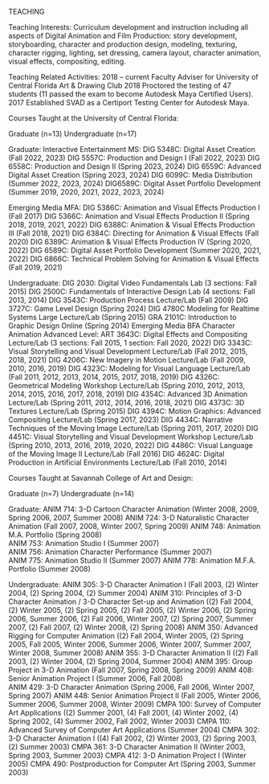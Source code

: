 TEACHING 

Teaching Interests:
Curriculum development and instruction including all aspects of Digital Animation and Film Production: story development, storyboarding, character and production design, modeling, texturing, character rigging, lighting, set dressing, camera layout, character animation, visual effects, compositing, editing.

Teaching Related Activities:
2018 – current	Faculty Adviser for University of Central Florida Art & Drawing Club 
2018 	Proctored the testing of 47 students (11 passed the exam to become Autodesk Maya Certified Users).
2017		Established SVAD as a Certiport Testing Center for Autodesk Maya. 

Courses Taught at the University of Central Florida:

Graduate (n=13)	Undergraduate (n=17)

Graduate:
Interactive Entertainment MS:
DIG 5348C: Digital Asset Creation (Fall 2022, 2023)
DIG 5557C: Production and Design I (Fall 2022, 2023) 
DIG 6558C: Production and Design II (Spring 2023, 2024)
DIG 6559C: Advanced Digital Asset Creation (Spring 2023, 2024)
DIG 6099C: Media Distribution (Summer 2022, 2023, 2024)
DIG6589C: Digital Asset Portfolio Development (Summer 2019, 2020, 2021, 2022, 2023, 2024)

Emerging Media MFA:
DIG 5386C: Animation and Visual Effects Production I (Fall 2017)
DIG 5366C: Animation and Visual Effects Production II (Spring 2018, 2019, 2021, 2022)
DIG 6388C: Animation & Visual Effects Production III (Fall 2018, 2021)
DIG 6384C: Directing for Animation & Visual Effects (Fall 2020)	
DIG 6389C: Animation & Visual Effects Production IV (Spring 2020, 2022)
DIG 6589C: Digital Asset Portfolio Development (Summer 2020, 2021, 2022)
DIG 6866C: Technical Problem Solving for Animation & Visual Effects (Fall 2019, 2021)

Undergraduate:
DIG 2030: Digital Video Fundamentals Lab (3 sections: Fall 2015) 
DIG 2500C: Fundamentals of Interactive Design Lab (4 sections: Fall 2013, 2014)
DIG 3543C: Production Process Lecture/Lab (Fall 2009)
DIG 3727C: Game Level Design (Spring 2024)
DIG 4780C Modeling for Realtime Systems Large Lecture/Lab (Spring 2015)
GRA 2101C: Introduction to Graphic Design Online (Spring 2014)
Emerging Media BFA Character Animation Advanced Level:
ART 3643C: Digital Effects and Compositing Lecture/Lab (3 sections: Fall 2015, 1 section: Fall 2020, 2022)
DIG 3343C: Visual Storytelling and Visual Development Lecture/Lab (Fall 2012, 2015, 2018, 2021)
DIG 4206C: New Imagery in Motion Lecture/Lab (Fall 2009, 2010, 2016, 2019)
DIG 4323C: Modeling for Visual Language Lecture/Lab (Fall 2011, 2012, 2013, 2014, 2015, 2017, 2018, 
          2019)
DIG 4326C: Geometrical Modeling Workshop Lecture/Lab (Spring 2010, 2012, 2013, 2014, 2015, 2016,
          2017, 2018, 2019)
DIG 4354C: Advanced 3D Animation Lecture/Lab (Spring 2011, 2012, 2014, 2016, 2018, 2021)
DIG 4373C: 3D Textures Lecture/Lab (Spring 2015)
DIG 4394C: Motion Graphics: Advanced Compositing Lecture/Lab (Spring 2017, 2023)
DIG 4434C: Narrative Techniques of the Moving Image Lecture/Lab (Spring 2011, 2017, 2020)
DIG 4451C: Visual Storytelling and Visual Development Workshop Lecture/Lab (Spring 2010, 2013, 
          2016, 2019, 2020, 2022)
DIG 4486C: Visual Language of the Moving Image II Lecture/Lab (Fall 2016)
DIG 4624C: Digital Production in Artificial Environments Lecture/Lab (Fall 2010, 2014)

Courses Taught at Savannah College of Art and Design:

Graduate (n=7)	Undergraduate (n=14)

Graduate:
ANIM 714: 3-D Cartoon Character Animation (Winter 2008, 2009, Spring 2006, 2007, Summer 2008)
ANIM 724: 3-D Naturalistic Character Animation (Fall 2007, 2008, Winter 2007, Spring 2009)
ANIM 748: Animation M.A. Portfolio (Spring 2008)	 
ANIM 753: Animation Studio I (Summer 2007)	 
ANIM 756: Animation Character Performance (Summer 2007)	 
ANIM 775: Animation Studio II (Summer 2007)
ANIM 778: Animation M.F.A. Portfolio (Summer 2008)		 
	
Undergraduate:
ANIM 305: 3-D Character Animation I (Fall 2003, (2) Winter 2004, (2) Spring 2004, (2) Summer 2004)
ANIM 310: Principles of 3-D Character Animation / 3-D Character Set-up and Animation ((2) Fall 2004, 
(2) Winter 2005, (2) Spring 2005, (2) Fall 2005, (2) Winter 2006, (2) Spring 2006, Summer               2006, (2) Fall 2006, Winter 2007, (2) Spring 2007, Summer 2007, (2) Fall 2007, (2) Winter 2008, (2) Spring 2008)
ANIM 350: Advanced Rigging for Computer Animation ((2) Fall 2004, Winter 2005, (2) Spring 2005, 
Fall 2005, Winter 2006, Summer 2006, Winter 2007, Summer 2007, Winter 2008, Summer 2008)
ANIM 355: 3-D Character Animation II ((2) Fall 2003, (2) Winter 2004, (2) Spring 2004, Summer 2004)
ANIM 395: Group Project in 3-D Animation (Fall 2007, Spring 2008, Spring 2009) 
ANIM 408: Senior Animation Project I (Summer 2006, Fall 2008)	  
ANIM 429: 3-D Character Animation (Spring 2006, Fall 2006, Winter 2007, Spring 2007)
ANIM 448: Senior Animation Project II (Fall 2005, Winter 2006, Summer 2006, Summer 2008, 
        Winter 2009)
CMPA 100: Survey of Computer Art Applications ((2) Summer 2001, (4) Fall 2001, (4) Winter 2002, 
        (4) Spring 2002, (4) Summer 2002, Fall 2002, Winter 2003)
CMPA 110: Advanced Survey of Computer Art Applications (Summer 2004)
CMPA 302: 3-D Character Animation I ((4) Fall 2002, (2) Winter 2003, (2) Spring 2003, 
        (2) Summer 2003) 
CMPA 361: 3-D Character Animation II (Winter 2003, Spring 2003, Summer 2003)
CMPA 412: 3-D Animation Project I (Winter 2005)
CMPA 490: Postproduction for Computer Art (Spring 2003, Summer 2003)

